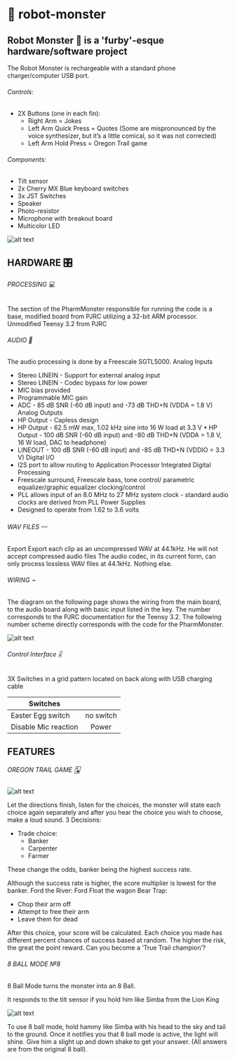 # 🦄 robot-monster
## Robot Monster 🦖 is a 'furby'-esque hardware/software project


The Robot Monster is rechargeable with a standard phone charger/computer USB port.
###### Controls:
- 2X Buttons (one in each fin):
	- Right Arm = Jokes
	- Left Arm Quick Press = Quotes (Some are mispronounced by the voice synthesizer, but it’s a little comical, so it was not corrected)
	- Left Arm Hold Press = Oregon Trail game

###### Components:
- Tilt sensor
- 2x Cherry MX Blue keyboard switches
- 3x JST Switches
- Speaker
- Photo-resistor
- Microphone with breakout board
- Multicolor LED

![alt text][design]

[design]: https://i.imgur.com/UUB2Ms0.jpg?1 "Robot monster blueprint"

## HARDWARE 🎛

###### PROCESSING 💻

The section of the PharmMonster responsible for running the code is a base, modified board from PJRC utilizing a 32-bit ARM processor.
Unmodified Teensy 3.2 from PJRC

###### AUDIO 🎵
The audio processing is done by a Freescale SGTL5000. Analog Inputs
- Stereo LINEIN - Support for external analog input
- Stereo LINEIN - Codec bypass for low power
- MIC bias provided
- Programmable MIC gain
- ADC - 85 dB SNR (-60 dB input) and -73 dB THD+N (VDDA = 1.8 V) Analog Outputs
- HP Output - Capless design
- HP Output - 62.5 mW max, 1.02 kHz sine into 16 W load at 3.3 V • HP Output - 100 dB SNR (-60 dB input) and -80 dB THD+N (VDDA = 1.8 V, 16 W load, DAC to headphone)
- LINEOUT - 100 dB SNR (-60 dB input) and -85 dB THD+N (VDDIO = 3.3 V) Digital I/O
- I2S port to allow routing to Application Processor Integrated Digital Processing
- Freescale surround, Freescale bass, tone control/ parametric equalizer/graphic equalizer clocking/control
- PLL allows input of an 8.0 MHz to 27 MHz system clock - standard audio clocks are derived from PLL Power Supplies
- Designed to operate from 1.62 to 3.6 volts

###### WAV FILES 〰️

Export
Export each clip as an uncompressed WAV at 44.1kHz.
He will not accept compressed audio files
The audio codec, in its current form, can only process lossless WAV files at 44.1kHz. Nothing else.

###### WIRING ⌁

The diagram on the following page shows the wiring from the main board, to the audio board along with basic input listed in the key. The number corresponds to the PJRC documentation for the Teensy 3.2. The following number scheme directly corresponds with the code for the PharmMonster.

![alt text][wiring]

[wiring]: https://i.imgur.com/VG19hHe.png?1 "Wiring diagram"

###### Control Interface 🎚

3X Switches in a grid pattern
located on back along with USB charging cable

| Switches             |           |
| -------------------- |:---------:|
| Easter Egg switch    | no switch |
| Disable Mic reaction | Power     |

## FEATURES

###### OREGON TRAIL GAME 🂡

![alt text][logo]

[logo]: https://i.imgur.com/4lCi1CB.png?1 "Oregon Trail Sign"

Let the directions finish, listen for the choices, the monster will state each choice again separately and after you hear the choice you wish to choose, make a loud sound.
3 Decisions:
- Trade choice:
	- Banker
	- Carpenter
	- Farmer

These change the odds, banker being the highest success rate.

Although the success rate is higher, the score multiplier is lowest for the banker.
Ford the River: Ford
Float the wagon Bear Trap:
- Chop their arm off
- Attempt to free their arm
- Leave them for dead

After this choice, your score will be calculated. Each choice you made has different percent chances of success based at random. The higher the risk, the great the point reward.
Can you become a ‘True Trail champion’?

###### 8 BALL MODE №8

8 Ball Mode turns the monster into an 8 Ball.

It responds to the tilt sensor if you hold him like Simba from the Lion King

![alt text][lionking]

[lionking]: https://i.imgur.com/C2NS3yv.png?1 "Naaaaaa seveenyyaaaaaaa"

To use 8 ball mode, hold hammy like Simba with his head to the sky and tail to the ground.
Once it notifies you that 8 ball mode is active, the light will shine. Give him a slight up and down shake to get your answer. (All answers are from the original 8 ball).
